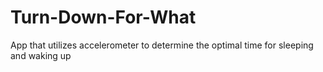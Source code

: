 # Turn-Down-For-What
App that utilizes accelerometer to determine the optimal time for sleeping and waking up

